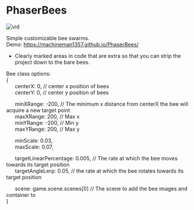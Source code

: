 # PhaserBees

![vid](https://user-images.githubusercontent.com/16969890/112392063-150c5b80-8cb6-11eb-9c03-9e58bb268c5d.gif)

Simple customizable bee swarms.  
Demo: https://machineman1357.github.io/PhaserBees/  
  
- Clearly marked areas in code that are extra so that you can strip the project down to the bare bees.

Bee class options:  
{  
&nbsp;&nbsp;&nbsp;&nbsp;&nbsp;&nbsp;centerX: 0, // center x position of bees  
&nbsp;&nbsp;&nbsp;&nbsp;&nbsp;&nbsp;centerY: 0, // center y position of bees  
  
&nbsp;&nbsp;&nbsp;&nbsp;&nbsp;&nbsp;minXRange: -200,  // The minimum x distance from centerX the bee will acquire a new target point  
&nbsp;&nbsp;&nbsp;&nbsp;&nbsp;&nbsp;maxXRange: 200,   // Max x  
&nbsp;&nbsp;&nbsp;&nbsp;&nbsp;&nbsp;minYRange: -200,  // Min y  
&nbsp;&nbsp;&nbsp;&nbsp;&nbsp;&nbsp;maxYRange: 200,   // Max y  
  
&nbsp;&nbsp;&nbsp;&nbsp;&nbsp;&nbsp;minScale: 0.03,  
&nbsp;&nbsp;&nbsp;&nbsp;&nbsp;&nbsp;maxScale: 0.07,  
  
&nbsp;&nbsp;&nbsp;&nbsp;&nbsp;&nbsp;targetLinearPercentage: 0.005,  // The rate at which the bee moves towards its target position  
&nbsp;&nbsp;&nbsp;&nbsp;&nbsp;&nbsp;targetAngleLerp: 0.05,          // the rate at which the bee rotates towards its target position  
  
&nbsp;&nbsp;&nbsp;&nbsp;&nbsp;&nbsp;scene: game.scene.scenes[0] // The scene to add the bee images and container to  
}
